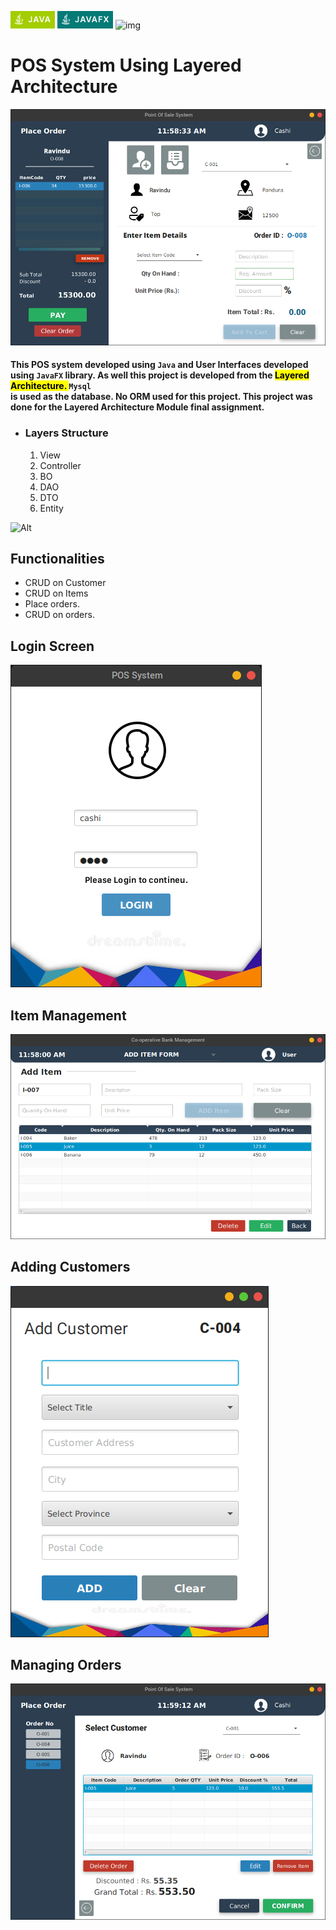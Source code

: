 ![img](./src/view/assets/images/java.png) ![img](./src/view/assets/images/javaFX.png) ![img](https://img.shields.io/badge/MySQL-005C84?style=for-the-badge&logo=mysql&logoColor=white)

# POS System Using Layered Architecture
![imag](./src/view/assets/images/Screenshot%20from%202022-09-07%2011-58-34.png)

#### This POS system developed using <code>Java</code> and User Interfaces developed using <code>JavaFX</code> library. As well this project is developed from the <mark>Layered Architecture. </mark> <code>Mysql </code> is used as the database. No ORM used for this  project. This project was done for the Layered Architecture Module final assignment. 

* ### Layers Structure
   1. View
   2. Controller
   3. BO
   4. DAO
   5. DTO
   6. Entity

![Alt](https://repobeats.axiom.co/api/embed/fc6425a6650ca55367caeed582475374ff539593.svg "Repobeats analytics image")

## Functionalities

* CRUD on Customer
* CRUD on Items
* Place orders.
* CRUD on orders.

## Login Screen

![img](./src/view/assets/images/Screenshot%20from%202022-09-07%2011-57-22.png)

## Item Management

![img](./src/view/assets/images/Screenshot%20from%202022-09-07%2011-58-01.png)

## Adding Customers

![img](./src/view/assets/images/Screenshot%20from%202022-09-07%2011-58-45.png)

## Managing Orders

![img](./src/view/assets/images/Screenshot%20from%202022-09-07%2011-59-13.png)